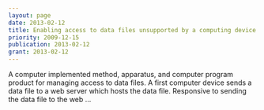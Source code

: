 ```yaml
---
layout: page
date: 2013-02-12
title: Enabling access to data files unsupported by a computing device
priority: 2009-12-15
publication: 2013-02-12
grant: 2013-02-12
---
```

A computer implemented method, apparatus, and computer program product for managing access to data files. A first computer device sends a data file to a web server which hosts the data file. Responsive to sending the data file to the web …